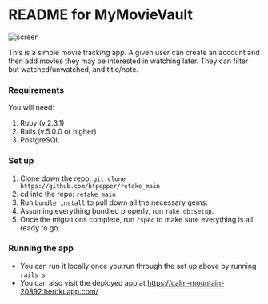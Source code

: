 # README for MyMovieVault

![screen](http://i.imgur.com/6L2f1Wg.png)

This is a simple movie tracking app. A given user can create an account and then add movies they may be interested in watching later. They can filter but watched/unwatched, and title/note.

### Requirements
You will need:
1. Ruby (v.2.3.1)
2. Rails (v.5.0.0 or higher)
3. PostgreSQL


### Set up
1. Clone down the repo: `git clone https://github.com/bfpepper/retake_main`
2. cd into the repo: `retake_main`
3. Run `bundle install` to pull down all the necessary gems.
4. Assuming everything bundled properly, run `rake db:setup`.
5. Once the migrations complete, run `rspec` to make sure everything is all ready to go.

### Running the app
* You can run it locally once you run through the set up above by running `rails s`
* You can also visit the deployed app at https://calm-mountain-20892.herokuapp.com/
